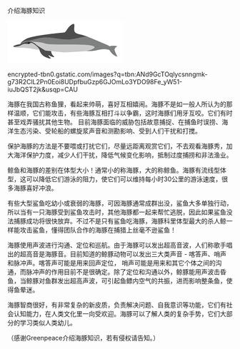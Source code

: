 介绍海豚知识


![介绍海豚知识](https://github.com/ywangnccu/ywang/blob/main/images/DOLPHIN.png)

encrypted-tbn0.gstatic.com/images?q=tbn:ANd9GcTOqlycsnngmk-g73R2ClL2Pn0Eoi8UDpfbuGzp6GJOmLo3YDO98Fe_yW51-iuJbQST2jk&usqp=CAU

海豚在我国古称鱼狸，看起来帅萌，喜好互相嬉闹。海豚不是如一般人所认为的那样温顺，它们能攻击，有些海豚互相打斗以争霸，这时海豚们用牙互咬。它们有时甚至戏弄骚扰其他生物。
目前海豚面临的威胁包括故意捕捉、在捕鱼时误捞、海洋生态污染、受轮船的螺旋浆声音和测勘影响、受到人们干扰和打搅。

保护海豚的方法是不要喂或打扰它们，尽量远距离观赏它们，不去观看海豚秀，加大海洋保护力度，减少人们干扰，降低气候变化影响，抵制过度捕捞和非法渔业。

鲸鱼和海豚的差别在体型大小！通常小的称海豚，大的称鲸鱼。海豚有流线型体型，这可以降低它们游泳的阻力，使它们可以维持每小时30公里的游泳速度，很多海豚喜好冲浪。

有些大型鲨鱼吃幼小或衰弱的海豚，可因海豚通常成群出没，鲨鱼大多单独行动，所以当有一只海豚受到鲨鱼攻击时，其他海豚都一起来帮忙逃脱，因此如果鲨鱼没法捕豚成功将很快放弃。不过不是只有鲨鱼吃海豚，海豚科里体型最大的杀人鲸一样能攻击鲨鱼，懂得团队合作的海豚在捕猎上丝毫不逊鲨鱼！

海豚使用声波进行沟通、定位和巡航。由于海豚可以发出超高音波，人们称歌手唱出的超高音是海豚音。目前知道的鲸豚动物可以发出三大类声音 - 喀答声、哨声和脉冲声。喀答声可能是用来回声定位，
哨声可能是用来和其它个体之间的沟通，而脉冲声的作用目前不是很确定。除了定位和沟通以外，鲸豚能用声波击昏鱼，当鲸豚对鱼群发出超高声波，可引起鱼鳔内空气的共振，进而影响整条鱼，使得鱼晕迷。

海豚智商很好，有非常复杂的新皮质，负责解决问题、自我意识等功能，它们有社会认知能力，在人类文化里一向受欢迎。海豚可以了解人类的复杂手势，它们大部分的学习类似人类幼儿。


（感谢Greenpeace介绍海豚知识，若有侵权请告知。）
